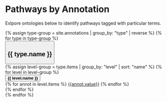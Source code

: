 <h1>Pathways by Annotation</h1>
<p>Exlpore ontologies below to identify pathways tagged with particular terms.</p>
{% assign type-group = site.annotations | group_by: "type" | reverse %}
{% for type in type-group %}
<section class="facet">
  <div class="facet-header">
    <button type="button" class="btn btn-link facet-toggle" data-toggle="collapse" href="#{{ type.name }}" aria-expanded="false" aria-controls="collapseExample">
      <h2 class="facet-title">{{ type.name }}</h2>
    </button>
  </div>
  <div class="facet-body collapse" id="{{ type.name }}">
    {% assign level-group = type.items | group_by: "level" | sort: "name" %}  
    {% for level in level-group %}
    <div class="facet-header">
      <button type="button" class="btn btn-link facet-toggle" data-toggle="collapse" href="#{{ type.name }}{{ level.name }}" aria-expanded="false" aria-controls="collapseExample">
        <strong class="facet-title">{{ level.name }}</strong>
      </button>
    </div>
    <div class="facet-body collapse" id="{{ type.name }}{{ level.name }}">
      {% for annot in level.items %}
        <a class="btn btn-sm btn-pill btn-info" href="{{annot.url}}">{{annot.value}}</a>
      {% endfor %}
    </div>
    {% endfor %}
  </div>
</section>
{% endfor %}
